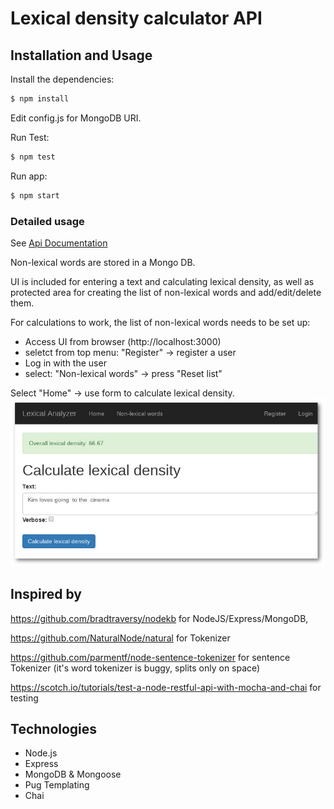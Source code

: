 # Lexical density calculator API

## Installation and Usage

Install the dependencies:

```sh
$ npm install
```
Edit config.js for MongoDB URI.

Run Test:
```sh 
$ npm test
```

Run app:

```sh
$ npm start
```

### Detailed usage

See [Api Documentation](docs/API_docs.md)

Non-lexical words are stored in a Mongo DB. 

UI is included for entering a text and calculating lexical density, as well as protected area for creating the list of non-lexical words and add/edit/delete them.

For calculations to work, the list of non-lexical words needs to be set up:
 * Access UI from browser (http://localhost:3000)
 * seletct from top menu: "Register" -> register a user
 * Log in with the user
 * select: "Non-lexical words" -> press "Reset list"
 
Select "Home" -> use form to calculate lexical density.
![Screenshot Lexical densitity calculator](/docs/screenshot_ui_ld.jpg)


## Inspired by

https://github.com/bradtraversy/nodekb for NodeJS/Express/MongoDB,

https://github.com/NaturalNode/natural for Tokenizer

https://github.com/parmentf/node-sentence-tokenizer for sentence Tokenizer (it's word tokenizer is buggy, splits only on space)

https://scotch.io/tutorials/test-a-node-restful-api-with-mocha-and-chai for testing

## Technologies
* Node.js
* Express
* MongoDB & Mongoose
* Pug Templating
* Chai
